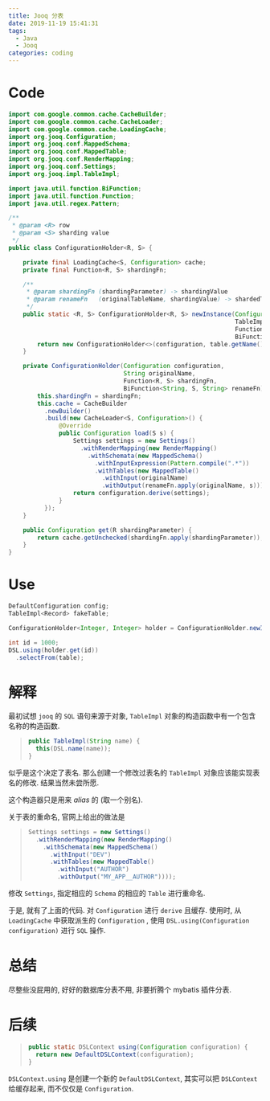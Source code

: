 ```yaml
---
title: Jooq 分表
date: 2019-11-19 15:41:31
tags:
  - Java
  - Jooq
categories: coding
---
```


# Code

```Java
import com.google.common.cache.CacheBuilder;
import com.google.common.cache.CacheLoader;
import com.google.common.cache.LoadingCache;
import org.jooq.Configuration;
import org.jooq.conf.MappedSchema;
import org.jooq.conf.MappedTable;
import org.jooq.conf.RenderMapping;
import org.jooq.conf.Settings;
import org.jooq.impl.TableImpl;

import java.util.function.BiFunction;
import java.util.function.Function;
import java.util.regex.Pattern;

/**
 * @param <R> row
 * @param <S> sharding value
 */
public class ConfigurationHolder<R, S> {

    private final LoadingCache<S, Configuration> cache;
    private final Function<R, S> shardingFn;

    /**
     * @param shardingFn (shardingParameter) -> shardingValue
     * @param renameFn   (originalTableName, shardingValue) -> shardedTableName
     */
    public static <R, S> ConfigurationHolder<R, S> newInstance(Configuration configuration,
                                                               TableImpl table,
                                                               Function<R, S> shardingFn,
                                                               BiFunction<String, S, String> renameFn) {
        return new ConfigurationHolder<>(configuration, table.getName(), shardingFn, renameFn);
    }

    private ConfigurationHolder(Configuration configuration,
                                String originalName,
                                Function<R, S> shardingFn,
                                BiFunction<String, S, String> renameFn) {
        this.shardingFn = shardingFn;
        this.cache = CacheBuilder
          .newBuilder()
          .build(new CacheLoader<S, Configuration>() {
              @Override
              public Configuration load(S s) {
                  Settings settings = new Settings()
                    .withRenderMapping(new RenderMapping()
                      .withSchemata(new MappedSchema()
                        .withInputExpression(Pattern.compile(".*"))
                        .withTables(new MappedTable()
                          .withInput(originalName)
                          .withOutput(renameFn.apply(originalName, s)))));
                  return configuration.derive(settings);
              }
          });
    }

    public Configuration get(R shardingParameter) {
        return cache.getUnchecked(shardingFn.apply(shardingParameter));
    }
}
```

# Use

```Java
DefaultConfiguration config;
TableImpl<Record> fakeTable;

ConfigurationHolder<Integer, Integer> holder = ConfigurationHolder.newInstance(config, fakeTable, id -> id & (1 << 4), (original, val) -> oldName + val);

int id = 1000;
DSL.using(holder.get(id))
  .selectFrom(table);
```

# 解释

最初试想 ```jooq``` 的 ```SQL``` 语句来源于对象, ```TableImpl``` 对象的构造函数中有一个包含名称的构造函数.

> ```Java
> public TableImpl(String name) {
>   this(DSL.name(name));
> }
> ```

似乎是这个决定了表名. 那么创建一个修改过表名的 ```TableImpl``` 对象应该能实现表名的修改. 结果当然未尝所愿.

这个构造器只是用来 *alias* 的 (取一个别名).

关于表的重命名, 官网上给出的做法是

> ```Java
> Settings settings = new Settings()
>   .withRenderMapping(new RenderMapping()
>     .withSchemata(new MappedSchema()
>       .withInput("DEV")
>       .withTables(new MappedTable()
>         .withInput("AUTHOR")
>         .withOutput("MY_APP__AUTHOR"))));
> ```

修改 ```Settings```, 指定相应的 ```Schema``` 的相应的 ```Table``` 进行重命名.

于是, 就有了上面的代码. 对 ```Configuration``` 进行 ```derive``` 且缓存. 使用时, 从 ```LoadingCache``` 中获取派生的 ```Configuration``` , 使用 ```DSL.using(Configuration configuration)``` 进行 ```SQL``` 操作.

# 总结

尽整些没屁用的, 好好的数据库分表不用, 非要折腾个 mybatis 插件分表.

# 后续

> ```Java
> public static DSLContext using(Configuration configuration) {
>   return new DefaultDSLContext(configuration);
> }
> ```

```DSLContext.using``` 是创建一个新的 ```DefaultDSLContext```, 其实可以把 ```DSLContext``` 给缓存起来, 而不仅仅是 ```Configuration```.